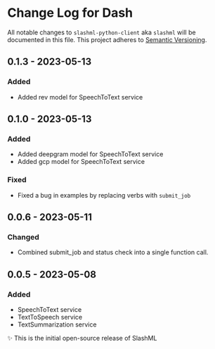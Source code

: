 # Change Log for Dash
All notable changes to `slashml-python-client` aka `slashml` will be documented in this file.
This project adheres to [Semantic Versioning](https://semver.org/).

## 0.1.3 - 2023-05-13

### Added
- Added rev model for SpeechToText service

## 0.1.0 - 2023-05-13

### Added
- Added deepgram model for SpeechToText service
- Added gcp model for SpeechToText service

### Fixed
- Fixed a bug in examples by replacing verbs with  `submit_job`

## 0.0.6 - 2023-05-11

### Changed
- Combined submit_job and status check into a single function call.

## 0.0.5 - 2023-05-08

### Added
- SpeechToText service
- TextToSpeech service
- TextSummarization service

✨ This is the initial open-source release of SlashML

